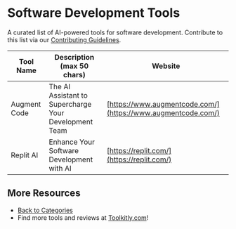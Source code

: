 # Software Development Tools

A curated list of AI-powered tools for software development. Contribute to this list via our [Contributing Guidelines](../CONTRIBUTING.md).

| Tool Name | Description (max 50 chars) | Website |
|-----------|----------------------------|---------|
| Augment Code | The AI Assistant to Supercharge Your Development Team | [https://www.augmentcode.com/](https://www.augmentcode.com/) |
| Replit AI | Enhance Your Software Development with AI | [https://replit.com/](https://replit.com/) |

## More Resources
- [Back to Categories](https://github.com/ToolkitlyAI/awesome-ai-tools/blob/master/README.md)
- Find more tools and reviews at [Toolkitly.com](https://toolkitly.com)!
